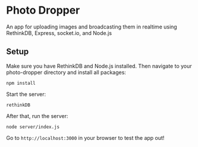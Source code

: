 # Photo Dropper
An app for uploading images and broadcasting them in realtime using RethinkDB, Express, socket.io, and Node.js


## Setup

Make sure you have RethinkDB and Node.js installed. Then navigate to your photo-dropper directory and install all packages:

```
npm install
```
Start the server:

```
rethinkDB
```

After that, run the server:

```
node server/index.js
```

Go to `http://localhost:3000` in your browser to test the app out!
